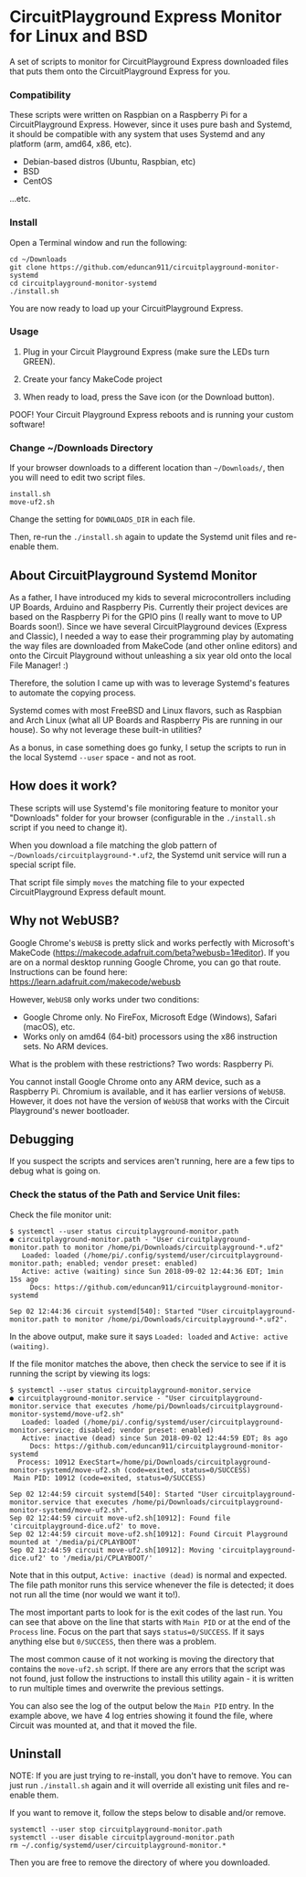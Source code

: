 # CircuitPlayground Express Monitor for Linux and BSD

A set of scripts to monitor for CircuitPlayground Express downloaded files that puts them onto the CircuitPlayground Express for you.

### Compatibility

These scripts were written on Raspbian on a Raspberry Pi for a CircuitPlayground Express.  However, since it uses pure bash and Systemd, it should be compatible with any system that uses Systemd and any platform (arm, amd64, x86, etc).

* Debian-based distros (Ubuntu, Raspbian, etc)
* BSD
* CentOS

...etc.

### Install

Open a Terminal window and run the following:

```
cd ~/Downloads
git clone https://github.com/eduncan911/circuitplayground-monitor-systemd
cd circuitplayground-monitor-systemd
./install.sh
```

You are now ready to load up your CircuitPlayground Express.

### Usage

1. Plug in your Circuit Playground Express (make sure the LEDs turn GREEN).

2. Create your fancy MakeCode project

3. When ready to load, press the Save icon (or the Download button).

POOF!  Your Circuit Playground Express reboots and is running your custom software!

### Change ~/Downloads Directory

If your browser downloads to a different location than `~/Downloads/`, then you will need to edit two script files.

    install.sh
    move-uf2.sh

Change the setting for `DOWNLOADS_DIR` in each file.

Then, re-run the `./install.sh` again to update the Systemd unit files and re-enable them.

## About CircuitPlayground Systemd Monitor

As a father, I have introduced my kids to several microcontrollers including UP Boards, Arduino and Raspberry Pis. Currently their project devices are based on the Raspberry Pi for the GPIO pins (I really want to move to UP Boards soon!).  Since we have several CircuitPlayground devices (Express and Classic), I needed a way to ease their programming play by automating the way files are downloaded from MakeCode (and other online editors) and onto the Circuit Playground without unleashing a six year old onto the local File Manager!  :)

Therefore, the solution I came up with was to leverage Systemd's features to automate the copying process.

Systemd comes with most FreeBSD and Linux flavors, such as Raspbian and Arch Linux (what all UP Boards and Raspberry Pis are running in our house).  So why not leverage these built-in utilities?

As a bonus, in case something does go funky, I setup the scripts to run in the local Systemd `--user` space - and not as root.

## How does it work?

These scripts will use Systemd's file monitoring feature to monitor your "Downloads" folder for your browser (configurable in the `./install.sh` script if you need to change it).

When you download a file matching the glob pattern of `~/Downloads/circuitplayground-*.uf2`, the Systemd unit service will run a special script file.

That script file simply `moves` the matching file to your expected CircuitPlayground Express default mount.

## Why not WebUSB?

Google Chrome's `WebUSB` is pretty slick and works perfectly with Microsoft's MakeCode (https://makecode.adafruit.com/beta?webusb=1#editor).  If you are on a normal desktop running Google Chrome, you can go that route.  Instructions can be found here: https://learn.adafruit.com/makecode/webusb

However, `WebUSB` only works under two conditions:

* Google Chrome only.  No FireFox, Microsoft Edge (Windows), Safari (macOS), etc.
* Works only on amd64 (64-bit) processors using the x86 instruction sets.  No ARM devices.

What is the problem with these restrictions?  Two words: Raspberry Pi.

You cannot install Google Chrome onto any ARM device, such as a Raspberry Pi.  Chromium is available, and it has earlier versions of `WebUSB`.  However, it does not have the version of `WebUSB` that works with the Circuit Playground's newer bootloader.

## Debugging

If you suspect the scripts and services aren't running, here are a few tips to debug what is going on.

### Check the status of the Path and Service Unit files:

Check the file monitor unit:

```
$ systemctl --user status circuitplayground-monitor.path
● circuitplayground-monitor.path - "User circuitplayground-monitor.path to monitor /home/pi/Downloads/circuitplayground-*.uf2"
   Loaded: loaded (/home/pi/.config/systemd/user/circuitplayground-monitor.path; enabled; vendor preset: enabled)
   Active: active (waiting) since Sun 2018-09-02 12:44:36 EDT; 1min 15s ago
     Docs: https://github.com/eduncan911/circuitplayground-monitor-systemd

Sep 02 12:44:36 circuit systemd[540]: Started "User circuitplayground-monitor.path to monitor /home/pi/Downloads/circuitplayground-*.uf2".
```

In the above output, make sure it says `Loaded: loaded` and `Active: active (waiting)`.

If the file monitor matches the above, then check the service to see if it is running the script by viewing its logs:

```
$ systemctl --user status circuitplayground-monitor.service
● circuitplayground-monitor.service - "User circuitplayground-monitor.service that executes /home/pi/Downloads/circuitplayground-monitor-systemd/move-uf2.sh"
   Loaded: loaded (/home/pi/.config/systemd/user/circuitplayground-monitor.service; disabled; vendor preset: enabled)
   Active: inactive (dead) since Sun 2018-09-02 12:44:59 EDT; 8s ago
     Docs: https://github.com/eduncan911/circuitplayground-monitor-systemd
  Process: 10912 ExecStart=/home/pi/Downloads/circuitplayground-monitor-systemd/move-uf2.sh (code=exited, status=0/SUCCESS)
 Main PID: 10912 (code=exited, status=0/SUCCESS)

Sep 02 12:44:59 circuit systemd[540]: Started "User circuitplayground-monitor.service that executes /home/pi/Downloads/circuitplayground-monitor-systemd/move-uf2.sh".
Sep 02 12:44:59 circuit move-uf2.sh[10912]: Found file 'circuitplayground-dice.uf2' to move.
Sep 02 12:44:59 circuit move-uf2.sh[10912]: Found Circuit Playground mounted at '/media/pi/CPLAYBOOT'
Sep 02 12:44:59 circuit move-uf2.sh[10912]: Moving 'circuitplayground-dice.uf2' to '/media/pi/CPLAYBOOT/'
```

Note that in this output, `Active: inactive (dead)` is normal and expected.  The file path monitor runs this service whenever the file is detected; it does not run all the time (nor would we want it to!).

The most important parts to look for is the exit codes of the last run.  You can see that above on the line that starts with `Main PID` or at the end of the `Process` line.  Focus on the part that says `status=0/SUCCESS`.  If it says anything else but `0/SUCCESS`, then there was a problem.

The most common cause of it not working is moving the directory that contains the `move-uf2.sh` script.  If there are any errors that the script was not found, just follow the instructions to install this utility again - it is written to run multiple times and overwrite the previous settings.

You can also see the log of the output below the `Main PID` entry.  In the example above, we have 4 log entries showing it found the file, where Circuit was mounted at, and that it moved the file.

## Uninstall

NOTE: If you are just trying to re-install, you don't have to remove.  You can just run `./install.sh` again and it will override all existing unit files and re-enable them.

If you want to remove it, follow the steps below to disable and/or remove.

```
systemctl --user stop circuitplayground-monitor.path
systemctl --user disable circuitplayground-monitor.path
rm ~/.config/systemd/user/circuitplayground-monitor.*
```

Then you are free to remove the directory of where you downloaded.

